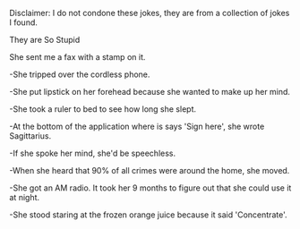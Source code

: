 Disclaimer: I do not condone these jokes, they are from a collection of jokes I found.

They are So Stupid

She sent me a fax with a stamp on it. 

-She tripped over the cordless phone. 

-She put lipstick on her forehead because she wanted to make up her mind.

-She took a ruler to bed to see how long she slept.

-At the bottom of the application where is says 'Sign here', she wrote Sagittarius.

-If she spoke her mind, she'd be speechless.

-When she heard that 90% of all crimes were around the home, she moved. 

-She got an AM radio. It took her 9 months to figure out that she could use it at night. 

-She stood staring at the frozen orange juice because it said 'Concentrate'.


